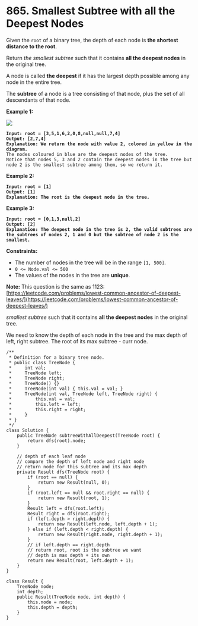 # 865. Smallest Subtree with all the Deepest Nodes

Given the `root` of a binary tree, the depth of each node is **the shortest distance to the root**.

Return _the smallest subtree_ such that it contains **all the deepest nodes** in the original tree.

A node is called **the deepest** if it has the largest depth possible among any node in the entire tree.

The **subtree** of a node is a tree consisting of that node, plus the set of all descendants of that node.

&#x20;

**Example 1:**

![](https://s3-lc-upload.s3.amazonaws.com/uploads/2018/07/01/sketch1.png)

<pre><code><strong>Input: root = [3,5,1,6,2,0,8,null,null,7,4]
</strong><strong>Output: [2,7,4]
</strong><strong>Explanation: We return the node with value 2, colored in yellow in the diagram.
</strong>The nodes coloured in blue are the deepest nodes of the tree.
Notice that nodes 5, 3 and 2 contain the deepest nodes in the tree but node 2 is the smallest subtree among them, so we return it.
</code></pre>

**Example 2:**

<pre><code><strong>Input: root = [1]
</strong><strong>Output: [1]
</strong><strong>Explanation: The root is the deepest node in the tree.
</strong></code></pre>

**Example 3:**

<pre><code><strong>Input: root = [0,1,3,null,2]
</strong><strong>Output: [2]
</strong><strong>Explanation: The deepest node in the tree is 2, the valid subtrees are the subtrees of nodes 2, 1 and 0 but the subtree of node 2 is the smallest.
</strong></code></pre>

&#x20;

**Constraints:**

* The number of nodes in the tree will be in the range `[1, 500]`.
* `0 <= Node.val <= 500`
* The values of the nodes in the tree are **unique**.

&#x20;

**Note:** This question is the same as 1123: [https://leetcode.com/problems/lowest-common-ancestor-of-deepest-leaves/](https://leetcode.com/problems/lowest-common-ancestor-of-deepest-leaves/)

&#x20;_smallest subtree_ such that it contains **all the deepest nodes** in the original tree.

We need to know the depth of each node in the tree and the max depth of left, right subtree. The root of its max subtree - curr node.&#x20;

```
/**
 * Definition for a binary tree node.
 * public class TreeNode {
 *     int val;
 *     TreeNode left;
 *     TreeNode right;
 *     TreeNode() {}
 *     TreeNode(int val) { this.val = val; }
 *     TreeNode(int val, TreeNode left, TreeNode right) {
 *         this.val = val;
 *         this.left = left;
 *         this.right = right;
 *     }
 * }
 */
class Solution {
    public TreeNode subtreeWithAllDeepest(TreeNode root) {
        return dfs(root).node;
    }

    // depth of each leaf node
    // compare the depth of left node and right node
    // return node for this subtree and its max depth
    private Result dfs(TreeNode root) {
        if (root == null) {
            return new Result(null, 0);
        }
        if (root.left == null && root.right == null) {
            return new Result(root, 1);
        }
        Result left = dfs(root.left);
        Result right = dfs(root.right);
        if (left.depth > right.depth) {
            return new Result(left.node, left.depth + 1);
        } else if (left.depth < right.depth) {
            return new Result(right.node, right.depth + 1);
        }
        // if left.depth == right.depth
        // return root, root is the subtree we want
        // depth is max depth + its own
        return new Result(root, left.depth + 1);
    }
}

class Result {
    TreeNode node;
    int depth;
    public Result(TreeNode node, int depth) {
        this.node = node;
        this.depth = depth;
    }
}
```
